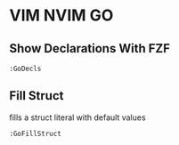 # VIM NVIM GO

## Show Declarations With FZF

```console
:GoDecls
```

## Fill Struct

fills a struct literal with default values

```console
:GoFillStruct
```
